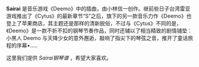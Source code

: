 

**Sairai**
是音乐游戏《Deemo》中的插曲，由小林信一创作。继前些日子台湾雷亚游戏推出了《Cytus》的最新章节“S”之后，旗下的另一款音乐力作《Deemo》也登上了苹果商店，其主题还是那样的清新脱俗，不过与《Cytus》不同的是，《Deemo》是一款不折不扣的钢琴节奏作品，同时还辅以了相当精致的剧情铺垫：小黑人
Deemo 与天降少女的意外邂逅，敲响了指尖下的琴弦之音，推开了童话旅程的序幕•.....

  
这里我们提供 _Sairai钢琴谱_ ，希望大家喜欢。

